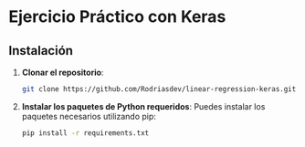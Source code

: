 # Ejercicio Práctico con Keras


## Instalación

1. **Clonar el repositorio**:
    ```bash
    git clone https://github.com/Rodriasdev/linear-regression-keras.git
    ```

2. **Instalar los paquetes de Python requeridos**:
    Puedes instalar los paquetes necesarios utilizando pip:
    ```bash
    pip install -r requirements.txt
    ```